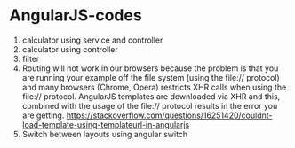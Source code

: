 # AngularJS-codes
1) calculator using service and controller
2) calculator using controller
3) filter
4) Routing will not work in our browsers because the problem is that you are running your example off the file system (using the file:// protocol) and many browsers (Chrome, Opera) restricts XHR calls when using the file:// protocol. AngularJS templates are downloaded via XHR and this, combined with the usage of the file:// protocol results in the error you are getting.
https://stackoverflow.com/questions/16251420/couldnt-load-template-using-templateurl-in-angularjs
5) Switch between layouts using angular switch
